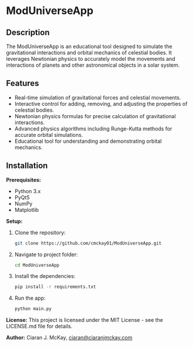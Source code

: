 # ModUniverseApp

## Description
The ModUniverseApp is an educational tool designed to simulate the gravitational interactions and orbital mechanics of celestial bodies. It leverages Newtonian physics to accurately model the movements and interactions of planets and other astronomical objects in a solar system.

## Features
- Real-time simulation of gravitational forces and celestial movements.
- Interactive control for adding, removing, and adjusting the properties of celestial bodies.
- Newtonian physics formulas for precise calculation of gravitational interactions.
- Advanced physics algorithms including Runge-Kutta methods for accurate orbital simulations.
- Educational tool for understanding and demonstrating orbital mechanics.

## Installation

**Prerequisites:**
- Python 3.x
- PyQt5
- NumPy
- Matplotlib

**Setup:**
1. Clone the repository:
   ```sh
   git clone https://github.com/cmckay01/ModUniverseApp.git

2. Navigate to project folder:
   ```sh
   cd ModUniverseApp

3. Install the dependencies:
   ```sh
   pip install -r requirements.txt

4. Run the app:
   ```sh
   python main.py

**License:**
This project is licensed under the MIT License - see the LICENSE.md file for details.

**Author:**
Ciaran J. McKay, ciaran@ciaranjmckay.com



